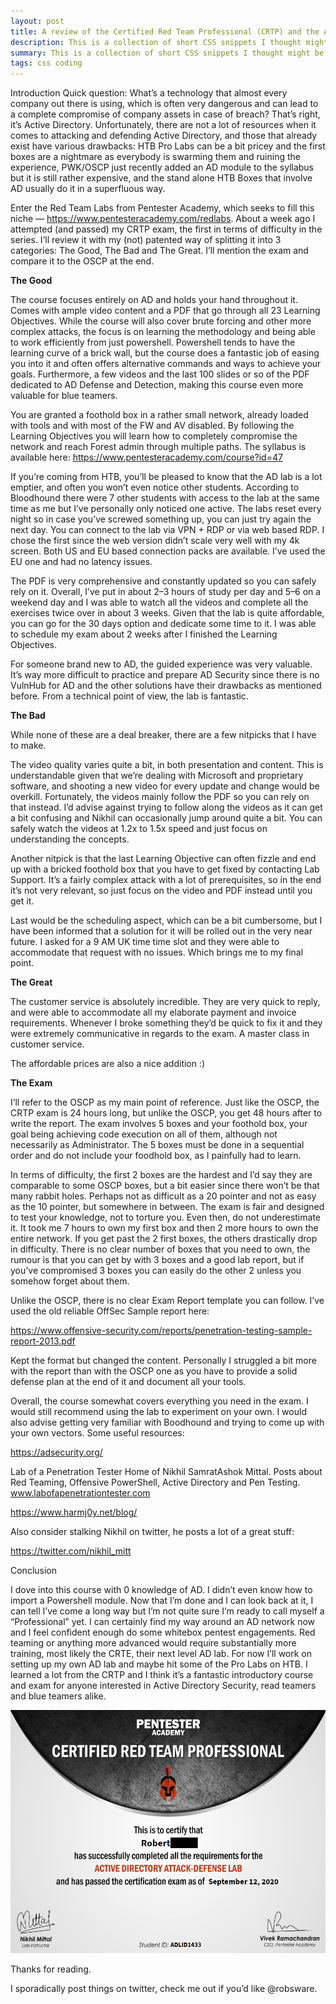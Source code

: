 ```yaml
---
layout: post
title: A review of the Certified Red Team Professional (CRTP) and the Attacking and Defending Active Directory Course
description: This is a collection of short CSS snippets I thought might be useful for beginners
summary: This is a collection of short CSS snippets I thought might be useful for beginners.
tags: css coding
---
```


Introduction
Quick question: What’s a technology that almost every company out there is using, which is often very dangerous and can lead to a complete compromise of company assets in case of breach? That’s right, it’s Active Directory. Unfortunately, there are not a lot of resources when it comes to attacking and defending Active Directory, and those that already exist have various drawbacks: HTB Pro Labs can be a bit pricey and the first boxes are a nightmare as everybody is swarming them and ruining the experience, PWK/OSCP just recently added an AD module to the syllabus but it is still rather expensive, and the stand alone HTB Boxes that involve AD usually do it in a superfluous way.

Enter the Red Team Labs from Pentester Academy, which seeks to fill this niche — https://www.pentesteracademy.com/redlabs. About a week ago I attempted (and passed) my CRTP exam, the first in terms of difficulty in the series. I’ll review it with my (not) patented way of splitting it into 3 categories: The Good, The Bad and The Great. I’ll mention the exam and compare it to the OSCP at the end.

**The Good**

The course focuses entirely on AD and holds your hand throughout it. Comes with ample video content and a PDF that go through all 23 Learning Objectives. While the course will also cover brute forcing and other more complex attacks, the focus is on learning the methodology and being able to work efficiently from just powershell. Powershell tends to have the learning curve of a brick wall, but the course does a fantastic job of easing you into it and often offers alternative commands and ways to achieve your goals. Furthermore, a few videos and the last 100 slides or so of the PDF dedicated to AD Defense and Detection, making this course even more valuable for blue teamers.

You are granted a foothold box in a rather small network, already loaded with tools and with most of the FW and AV disabled. By following the Learning Objectives you will learn how to completely compromise the network and reach Forest admin through multiple paths. The syllabus is available here: https://www.pentesteracademy.com/course?id=47

If you’re coming from HTB, you’ll be pleased to know that the AD lab is a lot emptier, and often you won’t even notice other students. According to Bloodhound there were 7 other students with access to the lab at the same time as me but I’ve personally only noticed one active. The labs reset every night so in case you’ve screwed something up, you can just try again the next day. You can connect to the lab via VPN + RDP or via web based RDP. I chose the first since the web version didn’t scale very well with my 4k screen. Both US and EU based connection packs are available. I’ve used the EU one and had no latency issues.

The PDF is very comprehensive and constantly updated so you can safely rely on it. Overall, I’ve put in about 2–3 hours of study per day and 5–6 on a weekend day and I was able to watch all the videos and complete all the exercises twice over in about 3 weeks. Given that the lab is quite affordable, you can go for the 30 days option and dedicate some time to it. I was able to schedule my exam about 2 weeks after I finished the Learning Objectives.

For someone brand new to AD, the guided experience was very valuable. It’s way more difficult to practice and prepare AD Security since there is no VulnHub for AD and the other solutions have their drawbacks as mentioned before. From a technical point of view, the lab is fantastic.

**The Bad**

While none of these are a deal breaker, there are a few nitpicks that I have to make.

The video quality varies quite a bit, in both presentation and content. This is understandable given that we’re dealing with Microsoft and proprietary software, and shooting a new video for every update and change would be overkill. Fortunately, the videos mainly follow the PDF so you can rely on that instead. I’d advise against trying to follow along the videos as it can get a bit confusing and Nikhil can occasionally jump around quite a bit. You can safely watch the videos at 1.2x to 1.5x speed and just focus on understanding the concepts.

Another nitpick is that the last Learning Objective can often fizzle and end up with a bricked foothold box that you have to get fixed by contacting Lab Support. It’s a fairly complex attack with a lot of prerequisites, so in the end it’s not very relevant, so just focus on the video and PDF instead until you get it.

Last would be the scheduling aspect, which can be a bit cumbersome, but I have been informed that a solution for it will be rolled out in the very near future. I asked for a 9 AM UK time time slot and they were able to accommodate that request with no issues. Which brings me to my final point.

**The Great**

The customer service is absolutely incredible. They are very quick to reply, and were able to accommodate all my elaborate payment and invoice requirements. Whenever I broke something they’d be quick to fix it and they were extremely communicative in regards to the exam. A master class in customer service.

The affordable prices are also a nice addition :)

**The Exam**

I’ll refer to the OSCP as my main point of reference. Just like the OSCP, the CRTP exam is 24 hours long, but unlike the OSCP, you get 48 hours after to write the report. The exam involves 5 boxes and your foothold box, your goal being achieving code execution on all of them, although not necessarily as Administrator. The 5 boxes must be done in a sequential order and do not include your foodhold box, as I painfully had to learn.

In terms of difficulty, the first 2 boxes are the hardest and I’d say they are comparable to some OSCP boxes, but a bit easier since there won’t be that many rabbit holes. Perhaps not as difficult as a 20 pointer and not as easy as the 10 pointer, but somewhere in between. The exam is fair and designed to test your knowledge, not to torture you. Even then, do not underestimate it. It took me 7 hours to own my first box and then 2 more hours to own the entire network. If you get past the 2 first boxes, the others drastically drop in difficulty. There is no clear number of boxes that you need to own, the rumour is that you can get by with 3 boxes and a good lab report, but if you’ve compromised 3 boxes you can easily do the other 2 unless you somehow forget about them.

Unlike the OSCP, there is no clear Exam Report template you can follow. I’ve used the old reliable OffSec Sample report here:

https://www.offensive-security.com/reports/penetration-testing-sample-report-2013.pdf

Kept the format but changed the content. Personally I struggled a bit more with the report than with the OSCP one as you have to provide a solid defense plan at the end of it and document all your tools.

Overall, the course somewhat covers everything you need in the exam. I would still recommend using the lab to experiment on your own. I would also advise getting very familiar with Boodhound and trying to come up with your own vectors. Some useful resources:

https://adsecurity.org/

Lab of a Penetration Tester
Home of Nikhil SamratAshok Mittal. Posts about Red Teaming, Offensive PowerShell, Active Directory and Pen Testing.
www.labofapenetrationtester.com

https://www.harmj0y.net/blog/

Also consider stalking Nikhil on twitter, he posts a lot of a great stuff:

https://twitter.com/nikhil_mitt

Conclusion

I dove into this course with 0 knowledge of AD. I didn’t even know how to import a Powershell module. Now that I’m done and I can look back at it, I can tell I’ve come a long way but I’m not quite sure I’m ready to call myself a “Professional” yet. I can certainly find my way around an AD network now and I feel confident enough do some whitebox pentest engagements. Red teaming or anything more advanced would require substantially more training, most likely the CRTE, their next level AD lab. For now I’ll work on setting up my own AD lab and maybe hit some of the Pro Labs on HTB. I learned a lot from the CRTP and I think it’s a fantastic introductory course and exam for anyone interested in Active Directory Security, read teamers and blue teamers alike.


![](/assets/images/crtp.png)


Thanks for reading.

I sporadically post things on twitter, check me out if you’d like @robsware.